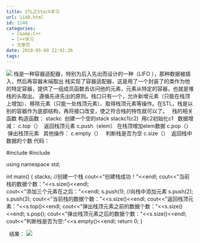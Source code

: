 ```yaml
---
title: STL之Stack学习
url: 1148.html
id: 1148
categories:
  - C&amp;C++
  - C++学习
  - 文章页
date: 2018-05-09 22:41:26
tags:
---
```


![](http://47.100.4.8/wp-content/uploads/2018/05/QQ图片20180507183124.png) 栈是一种容器适配器，特别为后入先出而设计的一种（LIFO ），那种数据被插入，然后再容器末端取出 栈实现了容器适配器，这是用了一个封装了的类作为他的特定容器，提供了一组成员函数去访问他的元素，元素从特定的容器，也就是堆栈的头取出。 遵循先进先出的原则。栈口只有一个，允许新增元素（只能在栈顶上增加）、移除元素（只能一处栈顶元素）、取得栈顶元素等操作。在STL，栈是以别的容器作为底部结构，再将接口改变，使之符合栈的特性就可以了。   栈的相关函数 构造函数： stack<Elem>c  创建一个空的stack stack<Elem>c1(c2)  用c2初始化c1   数据增减： c.top（）  返回栈顶元素 c.push（elem） 在栈顶增加elem数据 c.pop（）  弹出栈顶元素   其他操作： c.empty（）   判断栈是否为空 c.size（）  返回栈中数据的个数 代码：

#include<iostream>
#include<stack>

using namespace std;

int main()
{
    stack<int>s;  //创建一个栈
    cout<<"创建栈成功！"<<endl;
    cout<<"当前栈的数据个数："<<s.size()<<endl;\
    cout<<"添加三个元素在之后："<<endl;
    s.push(1);  //向栈中添加元素
    s.push(2);
    s.push(3);
    cout<<"当前栈的数据个数："<<s.size()<<endl;
    cout<<"返回栈顶元素："<<s.top()<<endl;
    cout<<"弹出栈顶元素之前的数据个数："<<s.size()<<endl;
    s.pop();
    cout<<"弹出栈顶元素之后的数据个数："<<s.size()<<endl;
    cout<<"判断栈是否为空:"<<s.empty()<<endl;
    return 0;
}

  结果： ![](http://47.100.4.8/wp-content/uploads/2018/05/12335424.png)